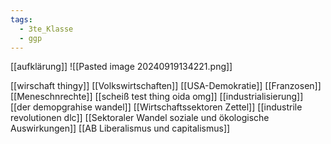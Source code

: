 ```yaml
---
tags:
  - 3te_Klasse
  - ggp
---
```

[[aufklärung]]
![[Pasted image 20240919134221.png]]

[[wirschaft thingy]]
[[Volkswirtschaften]]
[[USA-Demokratie]]
[[Franzosen]]
[[Meneschnrechte]]
[[scheiß test thing oida omg]]
[[industrialisierung]]
[[der demopgrahise wandel]]
[[Wirtschaftssektoren Zettel]]
[[industrile revolutionen dlc]]
[[Sektoraler Wandel soziale und ökologische Auswirkungen]]
[[AB Liberalismus und capitalismus]]